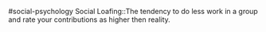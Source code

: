 #social-psychology 
Social Loafing::The tendency to do less work in a group and rate your contributions as higher then reality.
<!--SR:!2023-11-08,3,250-->